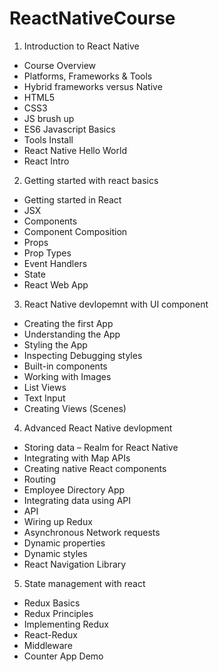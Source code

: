 # ReactNativeCourse

1. Introduction to React Native
- Course Overview
- Platforms, Frameworks & Tools
- Hybrid frameworks versus Native
- HTML5
- CSS3
- JS brush up
- ES6 Javascript Basics
- Tools Install
- React Native Hello World
- React Intro

2. Getting started with react basics
- Getting started in React
- JSX
- Components
- Component Composition
- Props
- Prop Types
- Event Handlers
- State
- React Web App

3. React Native devlopemnt with UI component
- Creating the first App
- Understanding the App
- Styling the App
- Inspecting Debugging styles
- Built-in components
- Working with Images
- List Views
- Text Input
- Creating Views (Scenes)

4. Advanced React Native devlopment

- Storing data – Realm for React Native
- Integrating with Map APIs
- Creating native React components
- Routing
- Employee Directory App
- Integrating data using API
- API
- Wiring up Redux
- Asynchronous Network requests
- Dynamic properties
- Dynamic styles
- React Navigation Library

5. State management with react 
- Redux Basics
- Redux Principles
- Implementing Redux
- React-Redux
- Middleware
- Counter App Demo

